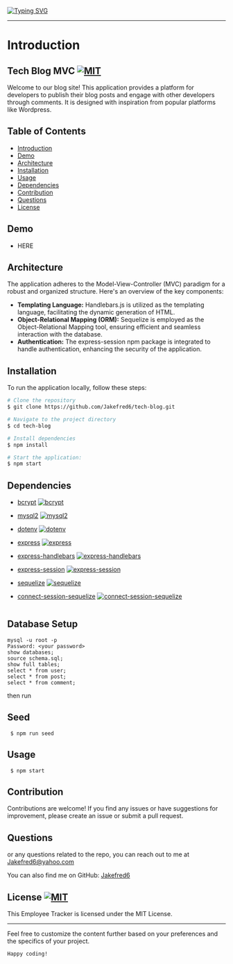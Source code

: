 
[![Typing SVG](https://readme-typing-svg.demolab.com?font=Fira+Code&weight=700&size=24&duration=2000&pause=1000&width=435&lines=++Welcom+To+My+Project+;Tech+Blog+-+MVC)](https://git.io/typing-svg)  

---
# Introduction

## Tech Blog MVC [![MIT](https://img.shields.io/badge/License-MIT-blue)](#license)

Welcome to our blog site! This application provides a platform for developers to publish their blog posts and engage with other developers through comments. It is designed with inspiration from popular platforms like Wordpress.

## Table of Contents

- [Introduction](#introduction)
- [Demo](#demo)
- [Architecture](#architecture)
- [Installation](#installation)
- [Usage](#usage)
- [Dependencies](#dependencies)
- [Contribution](#contribution)
- [Questions](#questions)
- [License](#license)

## Demo
 - HERE

## Architecture

The application adheres to the Model-View-Controller (MVC) paradigm for a robust and organized structure. Here's an overview of the key components:

- **Templating Language:** Handlebars.js is utilized as the templating language, facilitating the dynamic generation of HTML.
- **Object-Relational Mapping (ORM):** Sequelize is employed as the Object-Relational Mapping tool, ensuring efficient and seamless interaction with the database.
- **Authentication:** The express-session npm package is integrated to handle authentication, enhancing the security of the application.


## Installation

To run the application locally, follow these steps:

```bash
# Clone the repository
$ git clone https://github.com/Jakefred6/tech-blog.git

# Navigate to the project directory
$ cd tech-blog

# Install dependencies
$ npm install

# Start the application:
$ npm start
```

## Dependencies

- [bcrypt](https://www.npmjs.com/package/bcrypt) [![bcrypt](https://img.shields.io/npm/v/bcrypt)](https://www.npmjs.com/package/bcrypt)
- [mysql2](https://www.npmjs.com/package/mysql2) [![mysql2](https://img.shields.io/npm/v/mysql2)](https://www.npmjs.com/package/mysql2)

- [dotenv](https://www.npmjs.com/package/dotenv) [![dotenv](https://img.shields.io/npm/v/dotenv)](https://www.npmjs.com/package/dotenv)
- [express](https://www.npmjs.com/package/express) [![express](https://img.shields.io/npm/v/express)](https://www.npmjs.com/package/express)
- [express-handlebars](https://www.npmjs.com/package/express-handlebars) [![express-handlebars](https://img.shields.io/npm/v/express-handlebars)](https://www.npmjs.com/package/express-handlebars)
- [express-session](https://www.npmjs.com/package/express-session) [![express-session](https://img.shields.io/npm/v/express-session)](https://www.npmjs.com/package/express-session)

- [sequelize](https://www.npmjs.com/package/sequelize) [![sequelize](https://img.shields.io/npm/v/sequelize)](https://www.npmjs.com/package/sequelize)
- [connect-session-sequelize](https://www.npmjs.com/package/connect-session-sequelize) [![connect-session-sequelize](https://img.shields.io/npm/v/connect-session-sequelize)](https://www.npmjs.com/package/connect-session-sequelize)

```
```

## Database Setup
```
mysql -u root -p
Password: <your password>
show databases;
source schema.sql;
show full tables;
select * from user;
select * from post;
select * from comment;
```
then run 

## Seed
```
 $ npm run seed
```

## Usage
```
 $ npm start
```


## Contribution
Contributions are welcome! If you find any issues or have suggestions for improvement, please create an issue or submit a pull request.


## Questions
or any questions related to the repo, you can reach out to me at [Jakefred6@yahoo.com](mailto:Jakefred6@yahoo.com)

You can also find me on GitHub: [Jakefred6](https://github.com/Jakefred6/)

## License [![MIT](https://img.shields.io/badge/License-MIT-blue)](#license)
This Employee Tracker is licensed under the MIT License.

---
Feel free to customize the content further based on your preferences and the specifics of your project.


```
Happy coding!
```